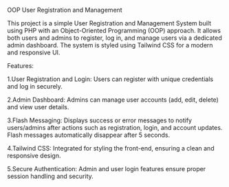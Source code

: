 OOP User Registration and Management

This project is a simple User Registration and Management System built using PHP with an Object-Oriented Programming (OOP) approach. It allows both users and admins to register, log in, and manage users via a dedicated admin dashboard. The system is styled using Tailwind CSS for a modern and responsive UI.

Features:

1.User Registration and Login: Users can register with unique credentials and log in securely.

2.Admin Dashboard: Admins can manage user accounts (add, edit, delete) and view user details.

3.Flash Messaging: Displays success or error messages to notify users/admins after actions such as registration, login, and account updates. Flash messages automatically disappear after 5 seconds.

4.Tailwind CSS: Integrated for styling the front-end, ensuring a clean and responsive design.

5.Secure Authentication: Admin and user login features ensure proper session handling and security. 
